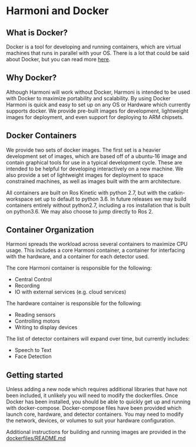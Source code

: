 # Harmoni and Docker

## What is Docker?
Docker is a tool for developing and running containers, which are virtual machines that runs in parallel with your OS. There is a lot that could be said about Docker, but you can read more [here](https://www.docker.com/).

## Why Docker?
Although Harmoni will work without Docker, Harmoni is intended to be used with Docker to maximize portability and scalability. By using Docker Harmoni is quick and easy to set up on any OS or Hardware which currently supports docker.  We provide pre-built images for development, lightweight images for deployment, and even support for deploying to ARM chipsets.

## Docker Containers
We provide two sets of docker images. The first set is a heavier development set of images, which are based off of a ubuntu-16 image and contain graphical tools for use in a typical development cycle. These are intended to be helpful for developing interactively on a new machine. We also provide a set of lightweight images for deployment to space constrained machines, as well as images built with the arm architecture. 

All containers are built on Ros Kinetic with python 2.7, but with the catkin-workspace set up to default to python 3.6. In future releases we may build containers entirely without python2.7, including a ros installation that is built on python3.6. We may also choose to jump directly to Ros 2.

## Container Organization
Harmoni spreads the workload across several containers to maximize CPU usage. This includes a core Harmoni container, a container for interfacing with the hardware, and a container for each detector used.

The core Harmoni container is responsible for the following:

   - Central Control
   - Recording
   - IO with external services (e.g. cloud services)

The hardware container is responsible for the following:

   - Reading sensors
   - Controlling motors
   - Writing to display devices

The list of detector containers will expand over time, but currently includes:

   - Speech to Text
   - Face Detection

## Getting started
Unless adding a new node which requires additional libraries that have not been included, it unlikely you will need to modify the dockerfiles. Once Docker has been installed, you should be able to quickly get up and running with docker-compose. Docker-compose files have been provided which launch core, hardware, and detector containers. You may need to modify the network, devices, or volumes to suit your hardware configuration.

Additional instructions for building and running images are provided in the [dockerfiles/README.md](https://github.com/micolspitale93/HARMONI/blob/dev/harmoni2.0/dockerfiles/README.md)
